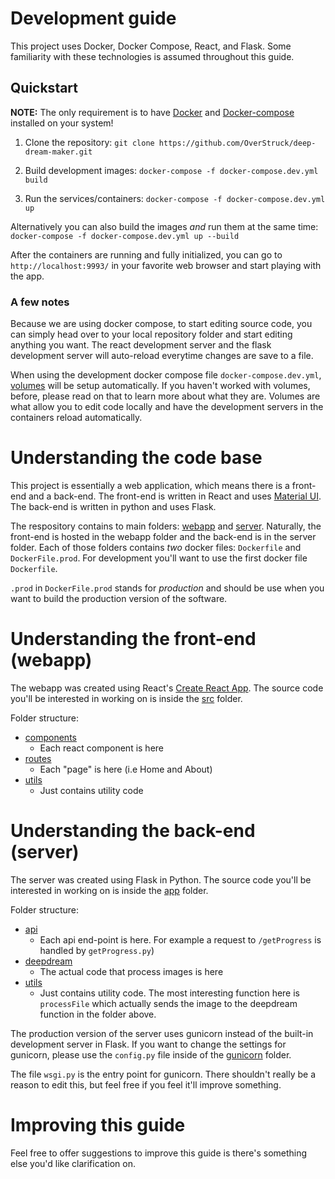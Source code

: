 # Development guide
This project uses Docker, Docker Compose, React, and Flask. Some familiarity with these technologies is assumed throughout this guide.

## Quickstart

**NOTE:** The only requirement is to have [Docker](https://www.docker.com/) and [Docker-compose](https://docs.docker.com/compose/) installed on your system!

1. Clone the repository:
`git clone https://github.com/OverStruck/deep-dream-maker.git`

2. Build development images: `docker-compose -f docker-compose.dev.yml build`

3. Run the services/containers:
`docker-compose -f docker-compose.dev.yml up` 

Alternatively you can also build the images *and* run them at the same time:
`docker-compose -f docker-compose.dev.yml up --build`

After the containers are running and fully initialized, you can go to `http://localhost:9993/` in your favorite web browser and start playing with the app.

### A few notes

Because we are using docker compose, to start editing source code, you can simply head over to your local repository folder and start editing anything you want. The react development server and the flask development server will auto-reload everytime changes are save to a file.

When using the development docker compose file `docker-compose.dev.yml`, [volumes](https://docs.docker.com/compose/compose-file/compose-file-v3/#volume-configuration-reference) will be setup automatically. If you haven't worked with volumes, before, please read on that to learn more about what they are. Volumes are what allow you to edit code locally and have the development servers in the containers reload automatically.

# Understanding the code base

This project is essentially a web application, which means there is a front-end and a back-end. The front-end is written in React and uses [Material UI](https://material-ui.com/).
The back-end is written in python and uses Flask.

The respository contains to main folders: [webapp](/webapp) and [server](/server). Naturally, the front-end is hosted in the webapp folder and the back-end is in the server folder. Each of those folders contains *two* docker files: `Dockerfile` and `DockerFile.prod`. For development you'll want to use the first docker file `Dockerfile`. 

`.prod` in `DockerFile.prod` stands for *production* and should be use when you want to build the production version of the software.

# Understanding the front-end (webapp)

The webapp was created using React's [Create React App](https://github.com/facebook/create-react-app). The source code you'll be interested in working on is inside the [src](/webapp/src) folder. 

Folder structure:
-  [components](/webapp/src/components)
    - Each react component is here
-  [routes](/webapp/src/routes)
    - Each "page" is here (i.e Home and About)
-  [utils](/webapp/src/utils)
    - Just contains utility code

# Understanding the back-end (server)

The server was created using Flask in Python. The source code you'll be interested in working on is inside the [app](/server/src/app) folder. 

Folder structure:
-  [api](/server/src/app/api)
    - Each api end-point is here. For example a request to `/getProgress` is handled by `getProgress.py`)
-  [deepdream](/server/src/app/deepdream)
    - The actual code that process images is here
-  [utils](/server/src/app/utils)
    - Just contains utility code. The most interesting function here is `processFile` which actually sends the image to the deepdream function in the folder above.

The production version of the server uses gunicorn instead of the built-in development server in Flask. If you want to change the settings for gunicorn, please use the `config.py` file inside of the [gunicorn](/server/src/gunicorn) folder.

The file `wsgi.py` is the entry point for gunicorn. There shouldn't really be a reason to edit this, but feel free if you feel it'll improve something. 

# Improving this guide
Feel free to offer suggestions to improve this guide is there's something else you'd like clarification on. 
